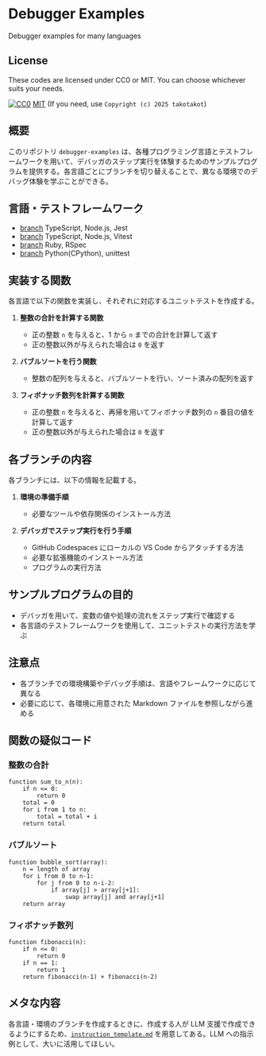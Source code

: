 # Debugger Examples

Debugger examples for many languages

## License

These codes are licensed under CC0 or MIT. You can choose whichever suits your needs.

[![CC0](http://i.creativecommons.org/p/zero/1.0/88x31.png "CC0")](http://creativecommons.org/publicdomain/zero/1.0/deed.ja)
[MIT](https://opensource.org/licenses/MIT) (If you need, use `Copyright (c) 2025 takotakot`)

## 概要

このリポジトリ `debugger-examples` は、各種プログラミング言語とテストフレームワークを用いて、デバッガのステップ実行を体験するためのサンプルプログラムを提供する。各言語ごとにブランチを切り替えることで、異なる環境でのデバッグ体験を学ぶことができる。

## 言語・テストフレームワーク

- [branch](../ts_node_jest/ts_node_jest.md) TypeScript, Node.js, Jest
- [branch](../ts_node_vitest/ts_node_vitest.md) TypeScript, Node.js, Vitest
- [branch](../ruby_rspec/ruby_rspec.md) Ruby, RSpec
- [branch](../python_unittest/python_unittest.md) Python(CPython), unittest

## 実装する関数

各言語で以下の関数を実装し、それぞれに対応するユニットテストを作成する。

1. **整数の合計を計算する関数**
   - 正の整数 `n` を与えると、1 から `n` までの合計を計算して返す
   - 正の整数以外が与えられた場合は `0` を返す

2. **バブルソートを行う関数**
   - 整数の配列を与えると、バブルソートを行い、ソート済みの配列を返す

3. **フィボナッチ数列を計算する関数**
   - 正の整数 `n` を与えると、再帰を用いてフィボナッチ数列の `n` 番目の値を計算して返す
   - 正の整数以外が与えられた場合は `0` を返す

## 各ブランチの内容

各ブランチには、以下の情報を記載する。

1. **環境の準備手順**
   - 必要なツールや依存関係のインストール方法

2. **デバッガでステップ実行を行う手順**
   - GitHub Codespaces にローカルの VS Code からアタッチする方法
   - 必要な拡張機能のインストール方法
   - プログラムの実行方法

## サンプルプログラムの目的

- デバッガを用いて、変数の値や処理の流れをステップ実行で確認する
- 各言語のテストフレームワークを使用して、ユニットテストの実行方法を学ぶ

## 注意点

- 各ブランチでの環境構築やデバッグ手順は、言語やフレームワークに応じて異なる
- 必要に応じて、各環境に用意された Markdown ファイルを参照しながら進める

## 関数の疑似コード

### 整数の合計

```plaintext
function sum_to_n(n):
    if n <= 0:
        return 0
    total = 0
    for i from 1 to n:
        total = total + i
    return total
```

### バブルソート

```plaintext
function bubble_sort(array):
    n = length of array
    for i from 0 to n-1:
        for j from 0 to n-i-2:
            if array[j] > array[j+1]:
                swap array[j] and array[j+1]
    return array
```

### フィボナッチ数列

```plaintext
function fibonacci(n):
    if n <= 0:
        return 0
    if n == 1:
        return 1
    return fibonacci(n-1) + fibonacci(n-2)
```

## メタな内容

各言語・環境のブランチを作成するときに、作成する人が LLM 支援で作成できるようにするため、[`instruction_template.md`](./instruction_template.md) を用意してある。LLM への指示例として、大いに活用してほしい。
